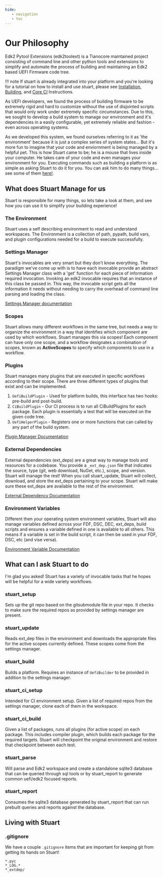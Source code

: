 ```yaml
---
hide:
   - navigation
   - toc
---
```

# Our Philosophy

Edk2 Pytool Extensions (edk2toolext) is a Tianocore maintained project
consisting of command line and other python tools and extensions to simplify
and automate the process of building and maintaining an Edk2 based UEFI
Firmware code tree.

!!! note
    If stuart is already integrated into your platform and you're looking for a
    tutorial on how to install and use stuart, please see
    [Installation](using/install.md), [Building](using/build.md), and
    [Core CI](using/ci.md) Instructions.

As UEFI developers, we found the process of building firmware to be extremely
rigid and hard to customize without the use of disjointed scripts that would
only work under extremely specific circumstances. Due to this, we sought to
develop a build system to manage our environment and it's dependencies in a
easily configurable, yet extremely reliable and fashion - even across operating
systems.

As we developed this system, we found ourselves referring to it as
'the environment' because it is just a complex series of system states... But
it's more fun to imagine that your code and enviornment is being managed by a
helpful pet. This is how Stuart came to be; he is a mouse that lives inside
your computer. He takes care of your code and even manages your environment for
you. Executing commands such as building a platform is as simple as asking
Stuart to do it for you. You can ask him to do many things... see some of them
[here!](#what-can-i-ask-stuart-to-do).

## What does Stuart Manage for us

Stuart is responsible for many things, so lets take a look at them, and see how
you can use it to simplify your building experience!

### The Environment

Stuart uses a self describing environment to read and understand workspaces.
The Environment is a collection of path, pypath, build vars, and plugin
configurations needed for a build to execute successfully.

### Settings Manager

Stuart's invocables are very smart but they don't know everything. The paradigm
we've come up with is to have each invocable provide an abstract Settings
Manager class with a 'get' function for each piece of information required
invocation. Invoking an edk2 invocable requires that an instance of this class
be passed in. This way, the invocable script gets all the information it needs
without needing to carry the overhead of command line parsing and loading the
class.

[Settings Manager documentation](features/settings_manager.md)

### Scopes

Stuart allows many different workflows in the same tree, but needs a way to
organize the environment in a way that identifies which component are used by
which workflows. Stuart manages this via scopes! Each component can have only
one scope, and a workflow designates a combination of scopes, known as
**ActiveScopes** to specify which components to use in a workflow.

### Plugins

Stuart manages many plugins that are executed in specific workflows according
to their scope. There are three different types of plugins that exist and can
be implemented.

1. `UefiBuildPlugin` - Used for platform builds, this interface has two hooks: pre-build and post-build.
2. `CiBuildPlugin` - Our CI process is to run all
   CiBuildPlugins for each package. Each plugin is essentially a test that will
   be executed on the given code tree.
3. `UefiHelperPlugin` - Registers one or
   more functions that can called by any part of the build system.

[Plugin Manager Documentation](features/plugin_manager.md)

### External Dependencies

External dependencies (ext_deps) are a great way to manage tools and resources
for a codebase. You provide a `_ext_dep.json` file that indicates the source,
type (git, web download, NuGet, etc.), scope, and version. Stuart will manage
the rest! When you call stuart_update, Stuart will collect, download, and store
the ext_deps pertaining to your scope. Stuart will make sure these ext_deps are
available to the rest of the environment.

[External Dependency Documentation](features/extdep.md)

### Environment Variables

Different then your operating system environment variables, Stuart will also
manage variables defined across your FDF, DSC, DEC, ext_deps, build scripts
and ensures a variable defined in one is available to all others. This means
if a variable is set in the build script, it can then be used in your FDF, DSC,
etc (and vise versa).

[Environment Variable Documentation](features/environment_variables.md)

## What can I ask Stuart to do

I'm glad you asked! Stuart has a variety of invocable tasks that he hopes will
be helpful for a wide variety workflows.

### stuart_setup

Sets up the git repo based on the gitsubmodule file in your repo. It checks to make
sure the required repos as provided by settings manager are present.

### stuart_update

Reads ext_dep files in the environment and downloads the appropriate files for the
active scopes currently defined. These scopes come from the settings manager.

### stuart_build

Builds a platform. Requires an instance of `UefiBuilder` to be provided in
addition to the settings manager.

### stuart_ci_setup

Intended for CI environment setup. Given a list of required repos from the
settings manager, clone each of them in the workspace.

### stuart_ci_build

Given a list of packages, runs all plugins (for active scope) on each package.
This includes compiler plugin, which builds each package for the required
targets. Stuart will checkpoint the original environment and restore that
checkpoint between each test.

### stuart_parse

Will parse and Edk2 workspace and create a standalone sqlite3 database that
can be queried through sql tools or by stuart_report to generate common
uefi/edk2 focused reports.

### stuart_report

Consumes the sqlite3 database generated by stuart_report that can run prebuilt
queries and reports against the database.

## Living with Stuart

### .gitignore

We have a couple `.gitignore` items that are important for keeping git from
getting its hands on Stuart!

```.gitignore
*.pyc
*_LOG.*
*_extdep/
```
